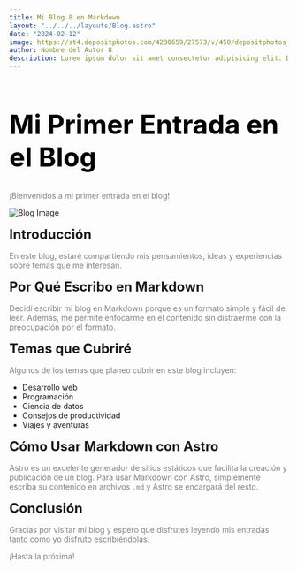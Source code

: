 ```yaml
---
title: Mi Blog 8 en Markdown
layout: "../../../layouts/Blog.astro"
date: "2024-02-12"
image: https://st4.depositphotos.com/4230659/27573/v/450/depositphotos_275734174-stock-illustration-man-and-laptop-with-fashion.jpg
author: Nombre del Autor 8
description: Lorem ipsum dolor sit amet consectetur adipisicing elit. Delectus, suscipit.
---
```


# Mi Primer Entrada en el Blog

¡Bienvenidos a mi primer entrada en el blog!

<img transition:name="img" src="https://st4.depositphotos.com/4230659/27573/v/450/depositphotos_275734174-stock-illustration-man-and-laptop-with-fashion.jpg" alt="Blog Image" />

## Introducción

En este blog, estaré compartiendo mis pensamientos, ideas y experiencias sobre temas que me interesan.

## Por Qué Escribo en Markdown

Decidí escribir mi blog en Markdown porque es un formato simple y fácil de leer. Además, me permite enfocarme en el contenido sin distraerme con la preocupación por el formato.

## Temas que Cubriré

Algunos de los temas que planeo cubrir en este blog incluyen:

- Desarrollo web
- Programación
- Ciencia de datos
- Consejos de productividad
- Viajes y aventuras

## Cómo Usar Markdown con Astro

Astro es un excelente generador de sitios estáticos que facilita la creación y publicación de un blog. Para usar Markdown con Astro, simplemente escriba su contenido en archivos `.md` y Astro se encargará del resto.

## Conclusión

Gracias por visitar mi blog y espero que disfrutes leyendo mis entradas tanto como yo disfruto escribiéndolas.

¡Hasta la próxima!

<style>
  #mi-primer-entrada-en-el-blog {    
    color: black;
    font-style: bold;
    font-size: 3rem;
    }

    h2 {
        font-size: 1.5rem;
        margin: 1rem 0;
    }

    p {
        color: gray;
    }
</style>